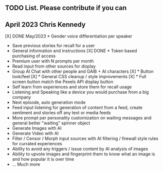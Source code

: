 ## TODO List. Please contribute if you can

## April 2023 Chris Kennedy

[X] DONE May/2023 * Gender voice differentiation per speaker
* Save previous stories for recall for a user
* General information and instructions
[X] DONE * Token based purchasing of access
* Premium user with N prompts per month
* Read input from other sources for display
* Group AI Chat with other people and GAIB + AI characters
[X] * Button look/feel
[X] * General CSS cleanup / style improvements
[X] * Full screen button match the Pexels API display button
* Self learn from experiences and store them for recall usage
* Listening and Speaking like a device you would purchase from a big company
* Next episode, auto generation mode
* Feed input listening for generation of content from a feed, create sentiment and stories off any text or media feeds
* More prompt per personality customization on waiting messages and general better "waiting" spinner object
* Generate Images with AI
* Generate Video with AI
* Filter / Censor / Morph input sources with AI filtering / firewall style rules for currated experiences
* Ability to avoid any triggers / issue content by AI analysis of images
* Ability to upvote images and fingerprint them to know what an image is and how popular it is over time
* ... Much more
